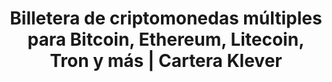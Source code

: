 ---
# page title
title_page: "Activos"
# meta title
title: "Billetera de criptomonedas múltiples para Bitcoin, Ethereum, Litecoin, Tron y más | Cartera Klever"
# meta description
description : "Billetera de criptomonedas inteligente y seguro para Bitcoin (BTC), TRON (TRX), Ethereum (ETH), Binance (BNB), Litecoin (LTC), Stable Dolar (USDT) y otros activos de criptomonedas importantes. Y creciendo … todavía hay mucha adición."
---